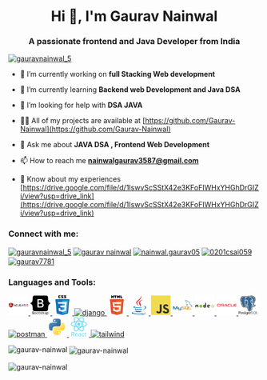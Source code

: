 <h1 align="center">Hi 👋, I'm Gaurav Nainwal</h1>
<h3 align="center">A passionate frontend and Java Developer from India</h3>

<p align="left"> <a href="https://twitter.com/gauravnainwal_5" target="blank"><img src="https://img.shields.io/twitter/follow/gauravnainwal_5?logo=twitter&style=for-the-badge" alt="gauravnainwal_5" /></a> </p>

- 🔭 I’m currently working on **full Stacking Web development**

- 🌱 I’m currently learning **Backend web Development and Java DSA**

- 🤝 I’m looking for help with **DSA JAVA**

- 👨‍💻 All of my projects are available at [https://github.com/Gaurav-Nainwal](https://github.com/Gaurav-Nainwal)

- 💬 Ask me about **JAVA DSA , Frontend Web Development**

- 📫 How to reach me **nainwalgaurav3587@gmail.com**

- 📄 Know about my experiences [https://drive.google.com/file/d/1IswvScSStX42e3KFoFIWHxYHGhDrGIZi/view?usp=drive_link](https://drive.google.com/file/d/1IswvScSStX42e3KFoFIWHxYHGhDrGIZi/view?usp=drive_link)

<h3 align="left">Connect with me:</h3>
<p align="left">
<a href="https://twitter.com/gauravnainwal_5" target="blank"><img align="center" src="https://raw.githubusercontent.com/rahuldkjain/github-profile-readme-generator/master/src/images/icons/Social/twitter.svg" alt="gauravnainwal_5" height="30" width="40" /></a>
<a href="https://linkedin.com/in/gaurav nainwal" target="blank"><img align="center" src="https://raw.githubusercontent.com/rahuldkjain/github-profile-readme-generator/master/src/images/icons/Social/linked-in-alt.svg" alt="gaurav nainwal" height="30" width="40" /></a>
<a href="https://instagram.com/nainwal.gaurav05" target="blank"><img align="center" src="https://raw.githubusercontent.com/rahuldkjain/github-profile-readme-generator/master/src/images/icons/Social/instagram.svg" alt="nainwal.gaurav05" height="30" width="40" /></a>
<a href="https://www.hackerrank.com/0201csai059" target="blank"><img align="center" src="https://raw.githubusercontent.com/rahuldkjain/github-profile-readme-generator/master/src/images/icons/Social/hackerrank.svg" alt="0201csai059" height="30" width="40" /></a>
<a href="https://www.leetcode.com/gaurav7781" target="blank"><img align="center" src="https://raw.githubusercontent.com/rahuldkjain/github-profile-readme-generator/master/src/images/icons/Social/leet-code.svg" alt="gaurav7781" height="30" width="40" /></a>
</p>

<h3 align="left">Languages and Tools:</h3>
<p align="left"> <a href="https://angular.io" target="_blank" rel="noreferrer"> <img src="https://raw.githubusercontent.com/devicons/devicon/master/icons/angularjs/angularjs-original-wordmark.svg" alt="angularjs" width="40" height="40"/> </a> <a href="https://getbootstrap.com" target="_blank" rel="noreferrer"> <img src="https://raw.githubusercontent.com/devicons/devicon/master/icons/bootstrap/bootstrap-plain-wordmark.svg" alt="bootstrap" width="40" height="40"/> </a> <a href="https://www.w3schools.com/css/" target="_blank" rel="noreferrer"> <img src="https://raw.githubusercontent.com/devicons/devicon/master/icons/css3/css3-original-wordmark.svg" alt="css3" width="40" height="40"/> </a> <a href="https://www.djangoproject.com/" target="_blank" rel="noreferrer"> <img src="https://cdn.worldvectorlogo.com/logos/django.svg" alt="django" width="40" height="40"/> </a> <a href="https://www.w3.org/html/" target="_blank" rel="noreferrer"> <img src="https://raw.githubusercontent.com/devicons/devicon/master/icons/html5/html5-original-wordmark.svg" alt="html5" width="40" height="40"/> </a> <a href="https://www.java.com" target="_blank" rel="noreferrer"> <img src="https://raw.githubusercontent.com/devicons/devicon/master/icons/java/java-original.svg" alt="java" width="40" height="40"/> </a> <a href="https://developer.mozilla.org/en-US/docs/Web/JavaScript" target="_blank" rel="noreferrer"> <img src="https://raw.githubusercontent.com/devicons/devicon/master/icons/javascript/javascript-original.svg" alt="javascript" width="40" height="40"/> </a> <a href="https://www.mysql.com/" target="_blank" rel="noreferrer"> <img src="https://raw.githubusercontent.com/devicons/devicon/master/icons/mysql/mysql-original-wordmark.svg" alt="mysql" width="40" height="40"/> </a> <a href="https://nodejs.org" target="_blank" rel="noreferrer"> <img src="https://raw.githubusercontent.com/devicons/devicon/master/icons/nodejs/nodejs-original-wordmark.svg" alt="nodejs" width="40" height="40"/> </a> <a href="https://www.oracle.com/" target="_blank" rel="noreferrer"> <img src="https://raw.githubusercontent.com/devicons/devicon/master/icons/oracle/oracle-original.svg" alt="oracle" width="40" height="40"/> </a> <a href="https://www.postgresql.org" target="_blank" rel="noreferrer"> <img src="https://raw.githubusercontent.com/devicons/devicon/master/icons/postgresql/postgresql-original-wordmark.svg" alt="postgresql" width="40" height="40"/> </a> <a href="https://postman.com" target="_blank" rel="noreferrer"> <img src="https://www.vectorlogo.zone/logos/getpostman/getpostman-icon.svg" alt="postman" width="40" height="40"/> </a> <a href="https://www.python.org" target="_blank" rel="noreferrer"> <img src="https://raw.githubusercontent.com/devicons/devicon/master/icons/python/python-original.svg" alt="python" width="40" height="40"/> </a> <a href="https://reactjs.org/" target="_blank" rel="noreferrer"> <img src="https://raw.githubusercontent.com/devicons/devicon/master/icons/react/react-original-wordmark.svg" alt="react" width="40" height="40"/> </a> <a href="https://tailwindcss.com/" target="_blank" rel="noreferrer"> <img src="https://www.vectorlogo.zone/logos/tailwindcss/tailwindcss-icon.svg" alt="tailwind" width="40" height="40"/> </a> </p>

<p><img align="left" src="https://github-readme-stats.vercel.app/api/top-langs?username=gaurav-nainwal&show_icons=true&locale=en&layout=compact" alt="gaurav-nainwal" /></p>

<p>&nbsp;<img align="center" src="https://github-readme-stats.vercel.app/api?username=gaurav-nainwal&show_icons=true&locale=en" alt="gaurav-nainwal" /></p>

<p><img align="center" src="https://github-readme-streak-stats.herokuapp.com/?user=gaurav-nainwal&" alt="gaurav-nainwal" /></p>
